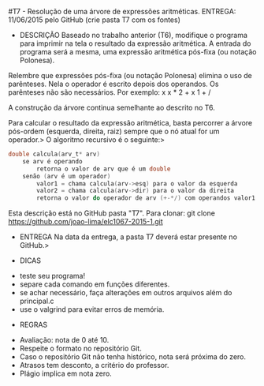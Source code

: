 #T7 - Resolução de uma árvore de expressões aritméticas.
ENTREGA: 11/06/2015 pelo GitHub (crie pasta T7 com os fontes)

* DESCRIÇÃO
Baseado no trabalho anterior (T6), modifique o programa para imprimir na tela o
resultado da expressão aritmética. A entrada do programa será a mesma, uma
expressão aritmética pós-fixa (ou notação Polonesa).

Relembre que expressões pós-fixa (ou notação Polonesa) elimina o uso de parênteses.
Nela o operador é escrito depois dos operandos. Os parênteses não são necessários.
Por exemplo:
x x * 2 + x 1 + /

A construção da árvore continua semelhante ao descrito no T6.

Para calcular o resultado da expressão aritmética, basta percorrer a árvore
pós-ordem (esquerda, direita, raiz) sempre que o nó atual for um operador.>
O algoritmo recursivo é o seguinte:>

```C
double calcula(arv_t* arv)
	se arv é operando
		retorna o valor de arv que é um double
	senão (arv é um operador)
		valor1 = chama calcula(arv->esq) para o valor da esquerda
		valor2 = chama calcula(arv->dir) para o valor da direita
		retorna o valor do operador de arv (+-*/) com operandos valor1 e valor2
```

Esta descrição está no GitHub pasta "T7". Para clonar:
git clone https://github.com/joao-lima/elc1067-2015-1.git

* ENTREGA
Na data da entrega, a pasta T7 deverá estar presente no GitHub.>

* DICAS
- teste seu programa!
- separe cada comando em funções diferentes.
- se achar necessário, faça alterações em outros arquivos além do principal.c
- use o valgrind para evitar erros de memória.

* REGRAS
- Avaliação: nota de 0 até 10.
- Respeite o formato no repositório Git.
- Caso o repositório Git não tenha histórico, nota será próxima do zero.
- Atrasos tem desconto, a critério do professor.
- Plágio implica em nota zero.
